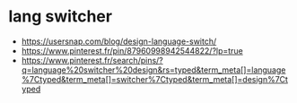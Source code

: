 # lang switcher

* https://usersnap.com/blog/design-language-switch/
* https://www.pinterest.fr/pin/87960998942544822/?lp=true
* https://www.pinterest.fr/search/pins/?q=language%20switcher%20design&rs=typed&term_meta[]=language%7Ctyped&term_meta[]=switcher%7Ctyped&term_meta[]=design%7Ctyped

